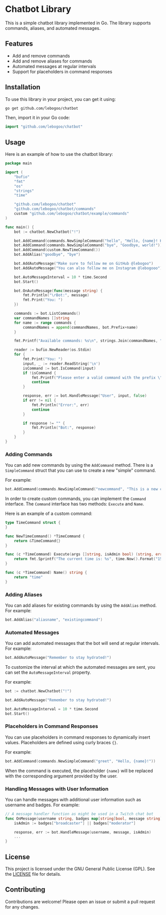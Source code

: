 # Chatbot Library

This is a simple chatbot library implemented in Go. The library supports commands, aliases, and automated messages.

## Features

- Add and remove commands
- Add and remove aliases for commands
- Automated messages at regular intervals
- Support for placeholders in command responses

## Installation

To use this library in your project, you can get it using:

```sh
go get github.com/lebogoo/chatbot
```

Then, import it in your Go code:

```go
import "github.com/lebogoo/chatbot"
```

## Usage

Here is an example of how to use the chatbot library:

```go
package main

import (
    "bufio"
    "fmt"
    "os"
    "strings"
    "time"

    "github.com/lebogoo/chatbot"
    "github.com/lebogoo/chatbot/commands"
    custom "github.com/lebogoo/chatbot/example/commands"
)

func main() {
    bot := chatbot.NewChatbot("!")

    bot.AddCommand(commands.NewSimpleCommand("hello", "Hello, {name}! How are you today, {name2}?"))
    bot.AddCommand(commands.NewSimpleCommand("bye", "Goodbye, world!"))
    bot.AddCommand(custom.NewTimeCommand())
    bot.AddAlias("goodbye", "bye")

    bot.AddAutoMessage("Make sure to follow me on GitHub @lebogoo")
    bot.AddAutoMessage("You can also follow me on Instagram @lebogooo")

    bot.AutoMessageInterval = 10 * time.Second
    bot.Start()

    bot.OnAutoMessage(func(message string) {
        fmt.Println("\rBot:", message)
        fmt.Print("You: ")
    })

    commands := bot.ListCommands()
    var commandNames []string
    for name := range commands {
        commandNames = append(commandNames, bot.Prefix+name)
    }

    fmt.Printf("Available commands: %s\n", strings.Join(commandNames, ", "))

    reader := bufio.NewReader(os.Stdin)
    for {
        fmt.Print("You: ")
        input, _ := reader.ReadString('\n')
        isCommand := bot.IsCommand(input)
        if !isCommand {
            fmt.Printf("Please enter a valid command with the prefix \"%s\"\n", bot.Prefix)
            continue
        }

        response, err := bot.HandleMessage("User", input, false)
        if err != nil {
            fmt.Println("Error:", err)
            continue
        }

        if response != "" {
            fmt.Println("Bot:", response)
        }
    }
}
```

### Adding Commands

You can add new commands by using the `AddCommand` method.
There is a `SimpleCommand` struct that you can use to create a new "simple" command.

For example:

```go
bot.AddCommand(commands.NewSimpleCommand("newcommand", "This is a new command!"))
```

In order to create custom commands, you can implement the `Command` interface.
The `Command` interface has two methods: `Execute` and `Name`.

Here is an example of a custom command:

```go
type TimeCommand struct {
}

func NewTimeCommand() *TimeCommand {
	return &TimeCommand{}
}

func (c *TimeCommand) Execute(args []string, isAdmin bool) (string, error) {
	return fmt.Sprintf("The current time is: %s", time.Now().Format("15:04:05")), nil
}

func (c *TimeCommand) Name() string {
	return "time"
}
```

### Adding Aliases

You can add aliases for existing commands by using the `AddAlias` method. For example:

```go
bot.AddAlias("aliasname", "existingcommand")
```

### Automated Messages

You can add automated messages that the bot will send at regular intervals. For example:

```go
bot.AddAutoMessage("Remember to stay hydrated!")
```

To customize the interval at which the automated messages are sent, you can set the `AutoMessageInterval` property.

For example:

```go
bot := chatbot.NewChatbot("!")

bot.AddAutoMessage("Remember to stay hydrated!")

bot.AutoMessageInterval = 10 * time.Second
bot.Start()
```

### Placeholders in Command Responses

You can use placeholders in command responses to dynamically insert values. Placeholders are defined using curly braces `{}`.

For example:

```go
bot.AddCommand(commands.NewSimpleCommand("greet", "Hello, {name}!"))
```

When the command is executed, the placeholder `{name}` will be replaced with the corresponding argument provided by the user.

### Handling Messages with User Information

You can handle messages with additional user information such as username and badges. For example:

```go
// A message handler function as might be used in a Twitch chat bot
func OnMessage(username string, badges map[string]bool, message string) {
    isAdmin := badges["broadcaster"] || badges["moderator"]

    response, err := bot.HandleMessage(username, message, isAdmin)
    ...
}
```

## License

This project is licensed under the GNU General Public License (GPL). See the [LICENSE](LICENSE) file for details.

## Contributing

Contributions are welcome! Please open an issue or submit a pull request for any changes.
